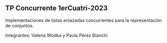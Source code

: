 ## TP Concurrente 1erCuatri-2023

Implementaciones de listas enlazadas concurrentes para la
representación de conjuntos. 

Integrantes: Valeria Wodka y Paula Pérez Bianchi
